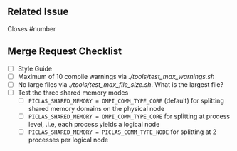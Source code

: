 ## Related Issue

Closes #number

## Merge Request Checklist

* [ ] Style Guide
* [ ] Maximum of 10 compile warnings via *./tools/test_max_warnings.sh*
* [ ] No large files via *./tools/test_max_file_size.sh*. What is the largest file?
* [ ] Test the three shared memory modes
  * [ ] `PICLAS_SHARED_MEMORY = OMPI_COMM_TYPE_CORE` (default) for splitting shared memory domains on the physical node
  * [ ] `PICLAS_SHARED_MEMORY = OMPI_COMM_TYPE_CORE` for splitting at process level, .i.e, each process yields a logical node
  * [ ] `PICLAS_SHARED_MEMORY = PICLAS_COMM_TYPE_NODE` for splitting at 2 processes per logical node
